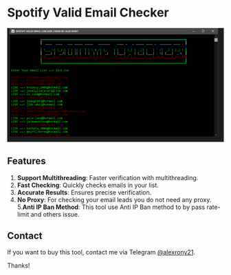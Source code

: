 # Spotify Valid Email Checker

![image](https://raw.githubusercontent.com/alexrony21/Spotify-Valid-Email-Checker/refs/heads/main/Spotify_Valid_Email_Checker.png)

## Features

1. **Support Multithreading**: Faster verification with multithreading.
2. **Fast Checking**: Quickly checks emails in your list.
3. **Accurate Results**: Ensures precise verification.
4. **No Proxy**: For checking your email leads you do not need any proxy.
5.**Anti IP Ban Method**: This tool use Anti IP Ban method to by pass rate-limit and others issue.

## Contact

If you want to buy this tool, contact me via Telegram [@alexrony21](https://t.me/alexrony21).

Thanks!
